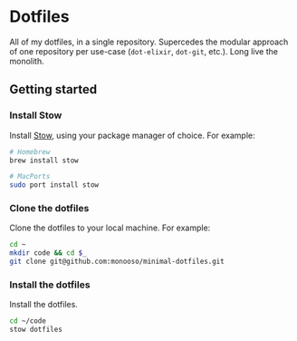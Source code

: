 # Dotfiles
All of my dotfiles, in a single repository. Supercedes the modular approach of one repository per use-case (`dot-elixir`, `dot-git`, etc.). Long live the monolith.

## Getting started

### Install Stow
Install [Stow](https://www.gnu.org/software/stow/), using your package manager of choice. For example:

```sh
# Homebrew
brew install stow

# MacPorts
sudo port install stow
```

### Clone the dotfiles
Clone the dotfiles to your local machine. For example:

```sh
cd ~
mkdir code && cd $_
git clone git@github.com:monooso/minimal-dotfiles.git
```

### Install the dotfiles
Install the dotfiles.

```sh
cd ~/code
stow dotfiles
```

